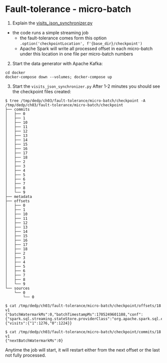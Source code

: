 # Fault-tolerance - micro-batch

1. Explain the [visits_json_synchronizer.py](visits_json_synchronizer.py)
* the code runs a simple streaming job
  * the fault-tolerance comes form this option `.option('checkpointLocation', f'{base_dir}/checkpoint')`
  * Apache Spark will write all processed offset in each micro-batch under this location in one file per micro-batch
    numbers
2. Start the data generator with Apache Kafka:
```
cd docker
docker-compose down --volumes; docker-compose up
```
3. Start the `visits_json_synchronizer.py`
After 1-2 minutes you should see the checkpoint files created:
```
$ tree /tmp/dedp/ch03/fault-tolerance/micro-batch/checkpoint -A
/tmp/dedp/ch03/fault-tolerance/micro-batch/checkpoint
├── commits
│   ├── 0
│   ├── 1
│   ├── 10
│   ├── 11
│   ├── 12
│   ├── 13
│   ├── 14
│   ├── 15
│   ├── 16
│   ├── 17
│   ├── 18
│   ├── 2
│   ├── 3
│   ├── 4
│   ├── 5
│   ├── 6
│   ├── 7
│   ├── 8
│   └── 9
├── metadata
├── offsets
│   ├── 0
│   ├── 1
│   ├── 10
│   ├── 11
│   ├── 12
│   ├── 13
│   ├── 14
│   ├── 15
│   ├── 16
│   ├── 17
│   ├── 18
│   ├── 2
│   ├── 3
│   ├── 4
│   ├── 5
│   ├── 6
│   ├── 7
│   ├── 8
│   └── 9
└── sources
    └── 0
        └── 0
        
$ cat /tmp/dedp/ch03/fault-tolerance/micro-batch/checkpoint/offsets/18
v1
{"batchWatermarkMs":0,"batchTimestampMs":1705249601108,"conf":{"spark.sql.streaming.stateStore.providerClass":"org.apache.spark.sql.execution.streaming.state.HDFSBackedStateStoreProvider","spark.sql.streaming.join.stateFormatVersion":"2","spark.sql.streaming.stateStore.compression.codec":"lz4","spark.sql.streaming.stateStore.rocksdb.formatVersion":"5","spark.sql.streaming.statefulOperator.useStrictDistribution":"true","spark.sql.streaming.flatMapGroupsWithState.stateFormatVersion":"2","spark.sql.streaming.multipleWatermarkPolicy":"min","spark.sql.streaming.aggregation.stateFormatVersion":"2","spark.sql.shuffle.partitions":"2"}}
{"visits":{"1":1276,"0":1224}}

$ cat /tmp/dedp/ch03/fault-tolerance/micro-batch/checkpoint/commits/18
v1
{"nextBatchWatermarkMs":0}
```
Anytime the job will start, it will restart either from the next offset or the last not fully processed.